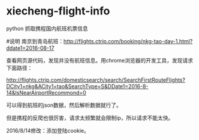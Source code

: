 # xiecheng-flight-info
python 抓取携程国内航班机票信息

#说明
南京到青岛航班：http://flights.ctrip.com/booking/nkg-tao-day-1.html?ddate1=2016-08-17

查看网页源代码，发现并没有航班信息。用chrome浏览器的开发工具，发现请求下面路径：

http://flights.ctrip.com/domesticsearch/search/SearchFirstRouteFlights?DCity1=nkg&ACity1=tao&SearchType=S&DDate1=2016-8-14&IsNearAirportRecommond=0

可以得到航班的json数据，然后解析数据就行了。

但是携程的反爬也很厉害，请求太频繁就会限制ip，所以请求不能太快。

2016/8/14修改：添加登陆cookie。
